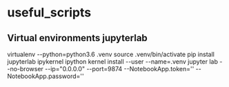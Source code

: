 # useful_scripts


## Virtual environments jupyterlab 
virtualenv --python=python3.6 .venv
source .venv/bin/activate
pip install jupyterlab ipykernel
ipython kernel install --user --name=.venv
jupyter lab  --no-browser --ip="0.0.0.0" --port=9874 --NotebookApp.token='' --NotebookApp.password=''
